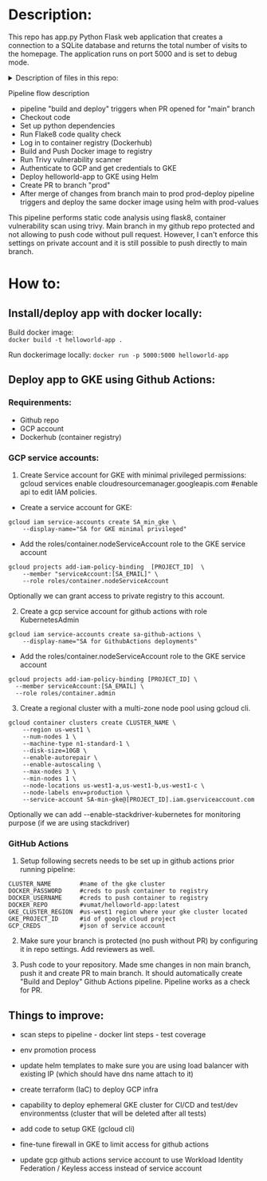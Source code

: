 # Description:

This repo has app.py Python Flask web application that creates a connection to a SQLite database and returns the total number of visits to the homepage. The application runs on port 5000 and is set to debug mode.

<details>
  <summary>Description of files in this repo:</summary>

 - app.py - a simple Python "hello world" app with db;
 - requirements.txt - list of requirements for python app and tests;
 - Dockerfile to containerize the helloworld-app;
 - helm folder - helm template to deploy app to Kubernetes using helm;
 - .github/workflows/build-and-deploy.yml GitHub Actions pipeline

  </details>


Pipeline flow description

- pipeline "build and deploy" triggers when PR opened for "main" branch
- Checkout code
- Set up python dependencies
- Run Flake8 code quality check
- Log in to container registry (Dockerhub)
- Build and Push Docker image to registry 
- Run Trivy vulnerability scanner
- Authenticate to GCP and get credentials to GKE
- Deploy helloworld-app to GKE using Helm
- Create PR to branch "prod"
- After merge of changes from branch main to prod prod-deploy pipeline triggers and deploy the same docker image using helm with prod-values


This pipeline performs static code analysis using flask8, container vulnerability scan using trivy. 
Main branch in my github repo protected and not allowing to push code without pull request. However, I can't enforce this settings on private account and it is still possible to push directly to main branch.



# How to:

## Install/deploy app with docker locally:

Build docker image:  
``docker build -t helloworld-app .``

Run dockerimage locally:
``docker run -p 5000:5000 helloworld-app``

## Deploy app to GKE using Github Actions: 

### Requirenments:
 - Github repo
 - GCP account
 - Dockerhub (container registry)


### GCP service accounts:

1. Create Service account for GKE with minimal privileged permissions:
gcloud services enable cloudresourcemanager.googleapis.com #enable api to edit  IAM policies. 
- Create a service account for GKE:
```
gcloud iam service-accounts create SA_min_gke \
    --display-name="SA for GKE minimal privileged"
```
- Add the roles/container.nodeServiceAccount role to the GKE service account
```
gcloud projects add-iam-policy-binding 	[PROJECT_ID]  \
    --member "serviceAccount:[SA_EMAIL]" \
    --role roles/container.nodeServiceAccount
```
Optionally we can grant access to private registry to this account.

2. Create a gcp service account for github actions with role KubernetesAdmin 
```
gcloud iam service-accounts create sa-github-actions \
    --display-name="SA for GithubActions deployments" 
```
- Add the roles/container.nodeServiceAccount role to the GKE service account

```
gcloud projects add-iam-policy-binding [PROJECT_ID] \
  --member serviceAccount:[SA_EMAIL] \
  --role roles/container.admin
```
3. Create a regional cluster with a multi-zone node pool using gcloud cli.

```
gcloud container clusters create CLUSTER_NAME \
    --region us-west1 \
    --num-nodes 1 \
    --machine-type n1-standard-1 \
    --disk-size=10GB \
    --enable-autorepair \
    --enable-autoscaling \
    --max-nodes 3 \
    --min-nodes 1 \
    --node-locations us-west1-a,us-west1-b,us-west1-c \
    --node-labels env=production \
    --service-account SA-min-gke@[PROJECT_ID].iam.gserviceaccount.com
```

Optionally we can add --enable-stackdriver-kubernetes for monitoring purpose (if we are using stackdriver)

### GitHub Actions

1. Setup following secrets needs to be set up in github actions prior running pipeline: 
```
CLUSTER_NAME        #name of the gke cluster
DOCKER_PASSWORD     #creds to push container to registry
DOCKER_USERNAME     #creds to push container to registry
DOCKER_REPO         #vumat/helloworld-app:latest
GKE_CLUSTER_REGION  #us-west1 region where your gke cluster located
GKE_PROJECT_ID      #id of google cloud project
GCP_CREDS           #json of service account
```

2. Make sure your branch is protected (no push without PR) by configuring it in repo settings. Add reviewers as well.

3. Push code to your repository. Made sme changes in non main branch, push it and create PR to main branch. It should automatically create "Build and Deploy" Github Actions pipeline. Pipeline works as a check for PR.  




## Things to improve:

- scan steps to pipeline 
        - docker lint steps
        - test coverage

- env promotion process 
- update helm templates to make sure you are using load balancer with existing IP (which should have dns name attach to it)

- create terraform (IaC) to deploy GCP infra
- capability to deploy ephemeral GKE cluster for CI/CD and test/dev environmentss  (cluster that will be deleted after all tests)
- add code to setup GKE (gcloud cli) 
- fine-tune firewall in GKE to limit access for github actions 
- update gcp github actions service account to use Workload Identity Federation / Keyless access instead of service account
